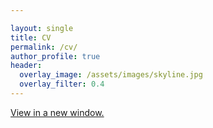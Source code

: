 ```yaml
---

layout: single
title: CV
permalink: /cv/
author_profile: true
header:
  overlay_image: /assets/images/skyline.jpg
  overlay_filter: 0.4
---
```

[View in a new window.](https://ajheideman.github.io/CV_Jan22_NoRefs.pdf)
<!--<a href="https://github.com/ajheideman/ajheideman.github.io/Heideman_CV_April2021.pdf" onclick="window.open('https://github.com/ajheideman/ajheideman.github.io/Heideman_CV_April2021.pdf', '_self');"> View in a new window.</a>-->


<div id="pdf">
<object width="850" height="700" type="application/pdf" data="../CV_Jan22_NoRefs.pdf?#toolbar=0&navpanes=0" id="pdf-content">
</object>
</div>

<!--<embed src="../resources/Summer19_CV.pdf" width="750" height="375" type='application/pdf'>-->
